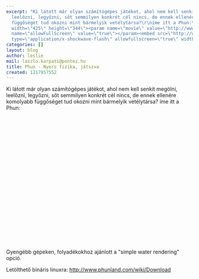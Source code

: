 ```yaml
---
excerpt: "Ki látott már olyan számítógépes játékot, ahol nem kell senkit megölni,
  leelőzni, legyőzni, sőt semmilyen konkrét cél nincs, de ennek ellenére komolyabb
  függőséget tud okozni mint bármelyik vetélytársa?\r\níme itt a Phun:\r\n\r\n<object
  width=\"425\" height=\"344\"><param name=\"movie\" value=\"http://www.youtube.com/v/0H5g9VS0ENM&hl=en&fs=1\"></param><param
  name=\"allowFullScreen\" value=\"true\"></param><embed src=\"http://www.youtube.com/v/0H5g9VS0ENM&hl=en&fs=1\"
  type=\"application/x-shockwave-flash\" allowfullscreen=\"true\" width=\"425\" height=\"344\"></embed></object>\r\n\r"
categories: []
layout: blog
author: leslie
mail: laszlo.karpati@pontez.hu
title: Phun - Nyers fizika, játszva
created: 1217957552
---
```

Ki látott már olyan számítógépes játékot, ahol nem kell senkit megölni, leelőzni, legyőzni, sőt semmilyen konkrét cél nincs, de ennek ellenére komolyabb függőséget tud okozni mint bármelyik vetélytársa?
íme itt a Phun:

<object width="425" height="344"><param name="movie" value="http://www.youtube.com/v/0H5g9VS0ENM&hl=en&fs=1"></param><param name="allowFullScreen" value="true"></param><embed src="http://www.youtube.com/v/0H5g9VS0ENM&hl=en&fs=1" type="application/x-shockwave-flash" allowfullscreen="true" width="425" height="344"></embed></object>

Gyengébb gépeken, folyadékokhoz ajánlott a "simple water rendering" opció.


<p>Letölthető bináris linuxra: <a href="http://www.phunland.com/wiki/Download">http://www.phunland.com/wiki/Download</a></p>
